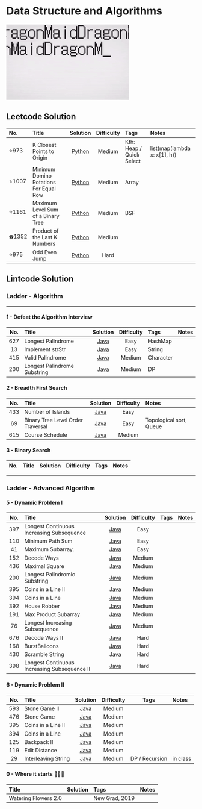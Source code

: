 Data Structure and Algorithms 
==========================================================
![](static/Gifs/dragonMaid.gif)
## Leetcode Solution 

| __No.__ |      __Title__      | __Solution__ | __Difficulty__ | __Tags__ |  __Notes__ |
|:-------|:--------------------|:-----------:|:---------------:|:------------|:---------------|
|:star:973  | K Closest Points to Origin |[Python](./Python/KClosestPointstoOrigin.py)| Medium |Kth: Heap / Quick Select  |list(map(lambda x: x[1], h))|
|:star:1007 | Minimum Domino Rotations For Equal Row |[Python](./Python/domino.py)| Medium | Array |  | 
|:star:1161 | Maximum Level Sum of a Binary Tree |[Python](./Python/maxLevelSumBTree.py)| Medium | BSF |  |
|:telephone:1352 | Product of the Last K Numbers|[Python](./Python/1352.py)| Medium |  |  |
|:star:975 | Odd Even Jump|[Python](./Python/975.py)| Hard |  |  |


## Lintcode Solution 
### Ladder - Algorithm 
----
#### 1 - Defeat the Algorithm Interview 
| __No.__ |      __Title__      | __Solution__ | __Difficulty__ | __Tags__ |  __Notes__ |
|:-------:|:--------------------|:-----------:|:---------------:|:------------|:---------------|
|  627    | Longest Palindrome  |[Java](./Java/LongestPalindrome.java)| Easy | HashMap |
|  13     | Implement strStr    |[Java](./Java/StrStr.java)| Easy | String |
|  415    | Valid Palindrome    |[Java](./Java/ValidPalindrome.java)| Medium | Character |
|  200    | Longest Palindrome Substring  |[Java](./Java/LongestPalindromicSubstring.java)| Medium | DP |

#### 2 - Breadth First Search 
| __No.__ |      __Title__      | __Solution__ | __Difficulty__ |  __Notes__ |
|:-------:|:--------------------|:------------:|:---------------:|:---------------|
|  433    | Number of Islands   |[Java](./Java/NumIslands.java)| Easy | 
|  69     | Binary Tree Level Order Traversal |[Java](BinaryTreeLevelOrderTraversal.java)| Easy | Topological sort,  Queue|
|  615    | Course Schedule     |[Java](./Java/CourseSchedule.java)| Medium | 



#### 3 - Binary Search 
| __No.__ |      __Title__      | __Solution__ | __Difficulty__ | __Tags__ | __Notes__ |
|:-------:|:--------------------|:------------:|:---------------:|:------------|:--------------|



-----
### Ladder - Advanced Algorithm 

#### 5 - Dynamic Problem I 
| __No.__ |      __Title__      | __Solution__ | __Difficulty__ | __Tags__ |__Notes__ |
|:-------:|:--------------------|:------------:|:--------------:|:------------|:---------------|
|  397    | Longest Continuous Increasing Subsequence |[Java](./Java/MinimumPathSum.java)| Easy | 
|  110    | Minimum Path Sum    |[Java](./Java/LongestIncreasingContinuousSubsequence.java)| Easy | 
|  41     | Maximum Subarray.   |[Java](./Java/MaximumSubarray.java)| Easy | 
|  152    | Decode Ways         |[Java](./Java/DecodeWays.java)  | Medium | 
|  436    | Maximal Square      |[Java](./Java/MaximalSquare.java)  | Medium | 
|  200    | Longest Palindromic Substring      |[Java](./Java/LongestPalindromicSubstring.java)  | Medium | 
|  395    | Coins in a Line II     |[Java](./ava/CoinsinaLineII.java)  | Medium | 
|  394    | Coins in a Line     |[Java](./Java/CoinsinaLine.java)  | Medium | 
|  392    | House Robber     |[Java](./Java/HouseRobber.java)  | Medium | 
|  191    | Max Product Subarray     |[Java](.Java/MaxProductSubarray.java)  | Medium | 
|  76     | Longest Increasing Subsequence     |[Java](./Java/LongestIncreasingSubsequence.java)  | Medium |
|  676    | Decode Ways II        |[Java](./Java/DecodeWaysII.java)  | Hard |  
|  168    | BurstBalloons       |[Java](./Java/BurstBalloon.java)| Hard | 
|  430    | Scramble String     |[Java](./Java/ScrambleString.java)  | Hard | 
|  398    | Longest Continuous Increasing Subsequence II     |[Java](./Java/LongestContinuousIncreasingSubsequenceII.java)  | Hard |

#### 6 - Dynamic Problem II
| __No.__ |      __Title__      |       __Solution__      | __Difficulty__ |  __Tags__ |__Notes__|
|:-------:|:--------------------|:-----------------------:|:--------------:|:------------:|:--------------|
|  593    | Stone Game II       |[Java](./Java/StoneGameII.java)  | Medium | 
|  476    | Stone Game          |[Java](./Java/StoneGame.java)  | Medium | 
|  395    | Coins in a Line II         |[Java](./Java/CoinsinaLineII.java)    | Medium | 
|  394    | Coins in a Line  |[Java](./Java/CoinsinaLine.java)  | Medium |
|  125    | Backpack II  |[Java](./Java/BackpackII.java)  | Medium | 
|  119    | Edit Distance  |[Java](./Java/EditDistance.java)  | Medium | 
|  29    | Interleaving String     |[Java](./Java/InterleavingString.java)  | Medium | DP / Recursion | in class | 


#### 0 - Where it starts  :muscle::muscle::muscle:
|      __Title__      |       __Solution__      |   __Tags__ |__Notes__|
|:--------------------|:-----------------------:|:--------------|:------------:|
|Watering Flowers 2.0|| New Grad, 2019|

